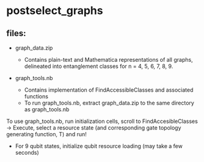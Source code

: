 # postselect_graphs




## files:

 - graph_data.zip
	- Contains plain-text and Mathematica representations of all graphs, delineated into entanglement classes for n = 4, 5, 6, 7, 8, 9.
	
 - graph_tools.nb
    - Contains implementation of FindAccessibleClasses and associated functions
	- To run graph_tools.nb, extract graph_data.zip to the same directory as graph_tools.nb
	

	
To use graph_tools.nb, run initialization cells, scroll to FindAccesibleClasses -> Execute, select a resource state (and corresponding gate topology generating function, T) and run!
 - For 9 qubit states, initialize qubit resource loading (may take a few seconds)
